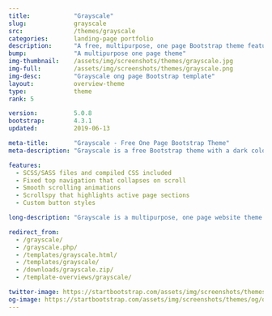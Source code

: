 ```yaml
---
title:            "Grayscale"
slug:             grayscale
src:              /themes/grayscale
categories:       landing-page portfolio
description:      "A free, multipurpose, one page Bootstrap theme featuring a dark color scheme and smooth scrolling animations"
bump:             "A multipurpose one page theme"
img-thumbnail:    /assets/img/screenshots/themes/grayscale.jpg
img-full:         /assets/img/screenshots/themes/grayscale.png
img-desc:         "Grayscale ong page Bootstrap template"
layout:           overview-theme
type:             theme
rank: 5

version:          5.0.8
bootstrap:        4.3.1
updated:          2019-06-13

meta-title:       "Grayscale - Free One Page Bootstrap Theme"
meta-description: "Grayscale is a free Bootstrap theme with a dark color scheme, smooth scrolling page animations, and a collapsing top navigation bar. It works great for portfolios, businesses, and more!"

features:
  - SCSS/SASS files and compiled CSS included
  - Fixed top navigation that collapses on scroll
  - Smooth scrolling animations
  - Scrollspy that highlights active page sections
  - Custom button styles

long-description: "Grayscale is a multipurpose, one page website theme featuring a dark layout along with smooth scrolling page animations."

redirect_from:
  - /grayscale/
  - /grayscale.php/
  - /templates/grayscale.html/
  - /templates/grayscale/
  - /downloads/grayscale.zip/
  - /template-overviews/grayscale/

twitter-image: https://startbootstrap.com/assets/img/screenshots/themes/twitter/twitter-grayscale.png
og-image: https://startbootstrap.com/assets/img/screenshots/themes/og/og-grayscale.png
---
```

